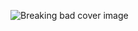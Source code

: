 ![Breaking bad cover image](https://m.media-amazon.com/images/M/MV5BOThjODMyM2QtNTNhYi00ZGM4LWIxZTAtMDAyYWNhYzYxMjJiXkEyXkFqcGdeQXVyMTMzNDExODE5._V1_FMjpg_UX1000_.jpg)

